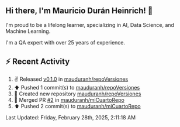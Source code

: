 ## Hi there, I'm Mauricio Durán Heinrich! 👋

I'm proud to be a lifelong learner, specializing in AI, Data Science, and Machine Learning.

I'm a QA expert with over 25 years of experience.

## :zap: Recent Activity
<!--RECENT_ACTIVITY:start-->
1. ✌️ Released [v0.1.0](https://github.com/mauduranh/repoVersiones/releases/tag/v0.1.0) in [mauduranh/repoVersiones](https://github.com/mauduranh/repoVersiones)<br>
2. ⬆️ Pushed 1 commit(s) to [mauduranh/repoVersiones](https://github.com/mauduranh/repoVersiones)<br>
3. 📔 Created new repository [mauduranh/repoVersiones](https://github.com/mauduranh/repoVersiones)<br>
4. 🎉 Merged PR [#2](https://github.com/mauduranh/miCuartoRepo/pull/2) in [mauduranh/miCuartoRepo](https://github.com/mauduranh/miCuartoRepo)<br>
5. ⬆️ Pushed 2 commit(s) to [mauduranh/miCuartoRepo](https://github.com/mauduranh/miCuartoRepo)<br>
<!--RECENT_ACTIVITY:end-->

<!--RECENT_ACTIVITY:last_update-->
Last Updated: Friday, February 28th, 2025, 2:11:18 AM
<!--RECENT_ACTIVITY:last_update_end-->
